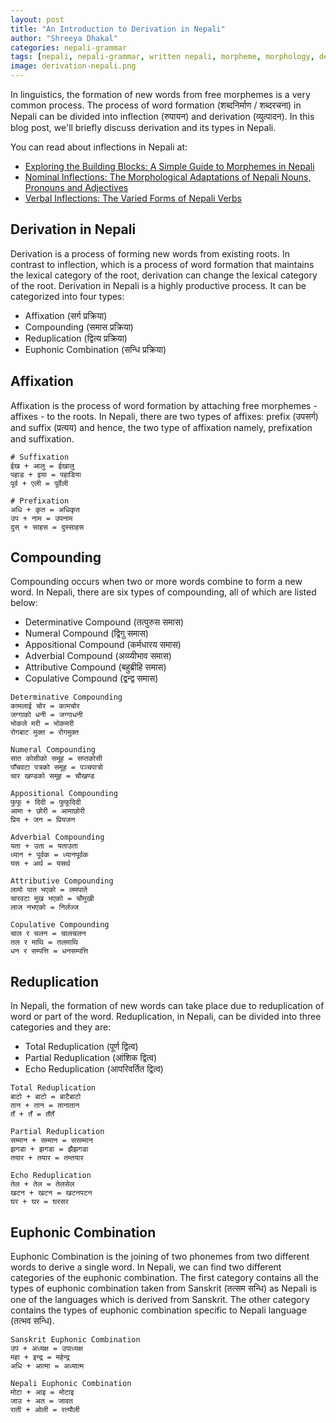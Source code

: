 ```yaml
---
layout: post
title: "An Introduction to Derivation in Nepali"
author: "Shreeya Dhakal"
categories: nepali-grammar
tags: [nepali, nepali-grammar, written nepali, morpheme, morphology, derivation, verbs]
image: derivation-nepali.png
---
```


In linguistics, the formation of new words from free morphemes is a very common process. The process of word formation (शब्दनिर्माण / शब्दरचना) in Nepali can be divided into inflection (रुपायन) and derivation (व्युत्पादन). In this blog post, we'll briefly discuss derivation and its types in Nepali. 

You can read about inflections in Nepali at:
- [Exploring the Building Blocks: A Simple Guide to Morphemes in Nepali](https://icodeformybhasa.github.io/intro-to-written-nepali)
- [Nominal Inflections: The Morphological Adaptations of Nepali Nouns, Pronouns and Adjectives](https://icodeformybhasa.github.io/nominal-inflection-in-nepali)
- [Verbal Inflections: The Varied Forms of Nepali Verbs](https://icodeformybhasa.github.io/verbal-inflections-in-nepali)

## Derivation in Nepali

Derivation is a process of forming new words from existing roots. In contrast to inflection, which is a process of word formation that maintains the lexical category of the root, derivation can change the lexical category of the root. Derivation in Nepali is a highly productive process. It can be categorized into four types:

- Affixation (सर्ग प्रक्रिया)
- Compounding (समास प्रक्रिया)
- Reduplication (द्वित्य प्रक्रिया)
- Euphonic Combination (सन्धि प्रक्रिया)

## Affixation

Affixation is the process of word formation by attaching free morphemes - affixes - to the roots. In Nepali, there are two types of affixes: prefix (उपसर्ग) and suffix (प्रत्यय) and hence, the two type of affixation namely, prefixation and suffixation. 
```
# Suffixation
ईख + आलु = ईखालु
पहाड + इया = पहाडिया
पूर्व + एली = पूर्वेली

# Prefixation
अधि + कृत = अधिकृत
उप + नाम = उपनाम
दुस् + साहस = दुस्साहस
```

## Compounding

Compounding occurs when two or more words combine to form a new word. In Nepali, there are six types of compounding, all of which are listed below:

- Determinative Compound (तत्पुरुस समास)
- Numeral Compound (द्विगु समास)
- Appositional Compound (कर्मधारय समास)
- Adverbial Compound (अव्य्यीभाव समास)
- Attributive Compound (बहुब्रीहि समास)
- Copulative Compound (द्वन्द्व समास)

```
Determinative Compounding
कामलाई चोर = कामचोर
जग्गाको धनी = जग्गाधनी
भोकले मरी = भोकमरी
रोगबाट मुक्त = रोगमुक्त

Numeral Compounding
सात कोसीको समूह = सप्तकोसी
पाँचवटा पत्रको समूह = पञ्चपात्रो
चार खण्डको समूह = चौखण्ड

Appositional Compounding
फुफू + दिदी = फुफूदिदी
आमा + छोरी = आमाछोरी 
प्रिय + जन = प्रियजन

Adverbial Compounding
यता + उता = यताउता
ध्यान + पूर्वक = ध्यानपूर्वक
यस + अर्थ = यसर्थ

Attributive Compounding
लामो पात भएको = लमपाते
चारवटा मुख भएको = चौमुखी
लाज नभएको = निर्लज्ज

Copulative Compounding
चाल र चलन = चालचलन 
तल र माथि = तलमाथि 
धन र सम्पत्ति = धनसम्पत्ति
```

## Reduplication

In Nepali, the formation of new words can take place due to reduplication of word or part of the word. Reduplication, in Nepali, can be divided into three categories and they are:
- Total Reduplication (पूर्ण द्वित्व)
- Partial Reduplication (आंशिक द्वित्व)
- Echo Reduplication (आपरिवर्तित द्वित्व)

```
Total Reduplication
बाटो + बाटो = बाटैबाटो
तान + तान = तानातान
तँ + तँ = तँतँ

Partial Reduplication
सम्मान + सम्मान = ससम्मान
झगडा + झगडा = झैझगडा
तयार + तयार = तम्तयार

Echo Reduplication
तेल + तेल = तेलसेल
खटन + खटन = खटनपटन
घर + घर = घरसर
```

## Euphonic Combination

Euphonic Combination is the joining of two phonemes from two different words to derive a single word. In Nepali, we can find two different categories of the euphonic combination. The first category contains all the types of euphonic combination taken from Sanskrit (तत्सम सन्धि) as Nepali is one of the languages which is derived from Sanskrit. The other category contains the types of euphonic combination specific to Nepali language (तत्भव सन्धि). 

```
Sanskrit Euphonic Combination
उप + अध्यक्ष = उपाध्यक्ष
महा + इन्द्र = महेन्द्र
अधि + आत्मा = अध्यात्म

Nepali Euphonic Combination
मोटा + आइ = मोटाइ 
जाउ + अत = जावत
राती + ओली = रत्यौली
```